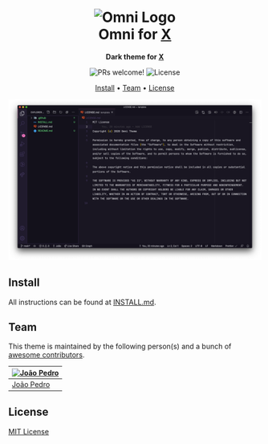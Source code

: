 <h1 align="center">
  <br>
  <img src="https://storage.googleapis.com/golden-wind/github/omni/omni.png" alt="Omni Logo" width="100">
  <br>
  Omni for <a href="https://website-link.com">X</a>
  <br>
</h1>

<p align="center">
  <strong>Dark theme for <a href="https://website-link.com">X</a></strong>
</p>

<p align="center">
  <img src="https://img.shields.io/badge/PRs-welcome-%238257E6.svg" alt="PRs welcome!" />

  <img alt="License" src="https://img.shields.io/badge/license-MIT-%238257E6">
</p>

<p align="center">
  <a href="#install">Install</a> •
  <a href="#team">Team</a> •
  <a href="#license">License</a>
</p>

![Screenshot](./screenshot.png)

## Install

All instructions can be found at [INSTALL.md](./INSTALL.md).

## Team

This theme is maintained by the following person(s) and a bunch of [awesome contributors](https://github.com/getomni/template/graphs/contributors).

| [![João Pedro](https://github.com/jpedroschmitz.png?size=100)](https://github.com/jpedroschmitz) |
| ------------------------------------------------------------------------------------------------ |
| [João Pedro](https://github.com/jpedroschmitz)                                                   |

## License

[MIT License](./LICENSE.md)
